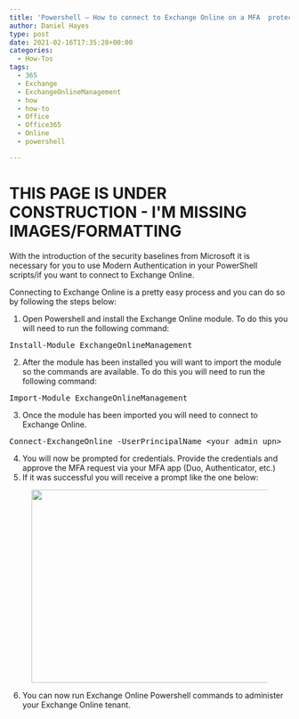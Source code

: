 ```yaml
---
title: 'Powershell – How to connect to Exchange Online on a MFA  protected tenant.'
author: Daniel Hayes
type: post
date: 2021-02-16T17:35:28+00:00
categories:
  - How-Tos
tags:
  - 365
  - Exchange
  - ExchangeOnlineManagement
  - how
  - how-to
  - Office
  - Office365
  - Online
  - powershell

---
```


# THIS PAGE IS UNDER CONSTRUCTION - I'M MISSING IMAGES/FORMATTING
With the introduction of the security baselines from Microsoft it is necessary for you to use Modern Authentication in your PowerShell scripts/if you want to connect to Exchange Online. 

Connecting to Exchange Online is a pretty easy process and you can do so by following the steps below:

  1. Open Powershell and install the Exchange Online module. To do this you will need to run the following command:

<div class="wp-block-syntaxhighlighter-code ">
  <pre class="brush: powershell; title: ; notranslate" title="">
Install-Module ExchangeOnlineManagement
</pre>
</div>

<ol start="2">
  <li>
    After the module has been installed you will want to import the module so the commands are available. To do this you will need to run the following command:
  </li>
</ol>

<div class="wp-block-syntaxhighlighter-code ">
  <pre class="brush: powershell; title: ; notranslate" title="">
Import-Module ExchangeOnlineManagement
</pre>
</div>

<ol start="3">
  <li>
    Once the module has been imported you will need to connect to Exchange Online.
  </li>
</ol>

<div class="wp-block-syntaxhighlighter-code ">
  <pre class="brush: powershell; title: ; notranslate" title="">
Connect-ExchangeOnline -UserPrincipalName &lt;your admin upn&gt;
</pre>
</div>

<ol start="4">
  <li>
    You will now be prompted for credentials. Provide the credentials and approve the MFA request via your MFA app (Duo, Authenticator, etc.)
  </li>
  <li>
    If it was successful you will receive a prompt like the one below:
  </li>
</ol><figure class="wp-block-image size-large">

<img loading="lazy" width="839" height="347" src="https://danielhayes.tech/wp-content/uploads/2021/02/image-1.png" alt="" class="wp-image-102" srcset="https://danielhayes.tech/wp-content/uploads/2021/02/image-1.png 839w, https://danielhayes.tech/wp-content/uploads/2021/02/image-1-300x124.png 300w, https://danielhayes.tech/wp-content/uploads/2021/02/image-1-768x318.png 768w" sizes="(max-width: 839px) 100vw, 839px" /> </figure> 

<ol start="6">
  <li>
    You can now run Exchange Online Powershell commands to administer your Exchange Online tenant.
  </li>
</ol>